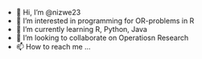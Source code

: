- 👋 Hi, I’m @nizwe23
- 👀 I’m interested in programming for OR-problems in R
- 🌱 I’m currently learning R, Python, Java
- 💞️ I’m looking to collaborate on Operatiosn Research
- 📫 How to reach me ...

<!---
nizwe23/nizwe23 is a ✨ special ✨ repository because its `README.md` (this file) appears on your GitHub profile.
You can click the Preview link to take a look at your changes.
--->
